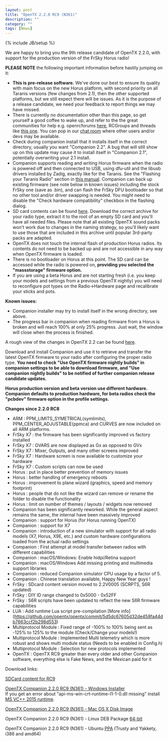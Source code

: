 ```yaml
---
layout: post
title: "OpenTX 2.2.0 RC9 (N361)"
description: ""
category: ""
tags: [News]
---
```

{% include JB/setup %}

We are happy to bring you the 9th release candidate of OpenTX 2.2.0, with support for the production version of the FrSky Horus radio!

**PLEASE NOTE** the following important information before hastily jumping on it:

- **This is pre-release software.** We've done our best to ensure its quality with main focus on the new Horus platform, with second priority on all Taranis versions (few changes from 2.1), then the other supported platforms, but we still expect there will be issues. As it is the purpose of a release candidate, we need your feedback to report things we may have missed.
- There is currently no documentation other than this page, so get yourself a good coffee to wake up, and refer to the the great communities for help e.g. openrcforums [here](http://openrcforums.com/forum/viewtopic.php?f=45&t=9158), RCGroups and threads like [this one](http://www.rcgroups.com/forums/showthread.php?t=2727927). You can pop in our [chat room](http://opentx.rocket.chat) where other users and/or devs may be available.
- Check during companion install that it installs itself in the correct directory, usually you want "Companion 2.2". A bug that will still show up on this update may cause it to install itself in "Companion 2.1", potentially overwriting your 2.1 install.
- Companion supports reading and writing Horus firmware when the radio is powered off  and then connected to USB, using dfu-util and the libusb drivers installed by Zadig, exactly like for the Taranis. See the "Flashing your Taranis Radio" section in [this manual](https://opentx.gitbooks.io/opentx-taranis-manual/content/companion-introduction.html). Companion can back up existing firmware (see note below in known issues) including the stock FrSky one (save as .bin), and can flash the FrSky DFU bootloader so that no other tool and/or driver swapping is needed. You might need to disable the "Check hardware compatibility" checkbox in the flashing dialog.
- SD card contents can be found [here](http://downloads.open-tx.org/2.2/nightly/sdcard/). Download the correct archive for your radio type, extract it to the root of an empty SD card and you'll have all needed files. Please note that all existing OpenTX sound packs won't work due to changes in the naming strategy, so you'll likely want to use those that are included in this archive until popular 3rd-party packs are adapted.
- OpenTX does not touch the internal flash of production Horus radios. Its contents do not need to be backed up and are not accessible in any way when OpenTX firmware is loaded.
- There is no bootloader on Horus at this point. The SD card can be accessed while the radio is powered on, **providing you selected the "massstorage" firmware option.**
- If you are using a beta Horus and are not starting fresh (i.e. you keep your models and settings from a previous OpenTX nightly) you will need to reconfigure pot types on the Radio->Hardware page and recalibrate your sticks and pots.

**Known issues:**

- Companion installer may try to install itself in the wrong directory, see above.
- The progress bar in companion when reading firmware from a Horus is broken and will reach 100% at only 25% progress. Just wait, the window will close when the process is finished.

A rough view of the changes in OpenTX 2.2 can be found [here](https://github.com/opentx/opentx/issues?page=1&q=is%3Aissue+is%3Aclosed+milestone%3A%22OpenTX+2.2.0%22).

Download and install Companion and use it to retrieve and transfer the latest OpenTX firmware to your radio after configuring the proper radio type.
**You need to check "Use OpenTX firmware nightly builds" in companion settings to be able to download firmware, and "Use companion nightly builds" to be notified of further companion release candidate updates.**

**Horus production version and beta version use different hardware. Companion defaults to production hardware, for beta radios check the "pcbdev" firmware option in the profile settings.**

**Changes since 2.2.0 RC8**

- ARM : PPM_LIMITS_SYMETRICAL(symlimits), PPM_CENTER_ADJUSTABLE(ppmca) and CURVES are now included on all ARM platforms.
- FrSky X7 : the firmware has been significantly improved vs factory installed
- FrSky X7 : GVARS are now displayed as Gx as opposed to GVx
- FrSky X7 : Mixer, Outputs, and many other screens improved
- FrSky X7 : Hardware screen is now available to customize your hardware
- FrSky X7 : Custom scripts can now be used
- Horus : put in place better prevention of memory issues
- Horus : better handling of emergency reboots
- Horus : improvement to plane wizard (graphics, speed and memory footprint)
- Horus : people that do not like the wizard can remove or rename the folder to disable the functionality
- Horus : limit on number of themes / layouts / widgets now removed
- Companion has been significantly reworked. While the general aspect remains the same, the internal have been massively improved
- Companion : support for Horus (for Horus running OpenTX)
- Companion : support for X7
- Companion : introduction of a new simulator with support for all radio models (X7, Horus, X9E, etc.) and custom hardware configurations loaded from the actual radio settings
- Companion : First attempt at model transfer between radios with different capabilities
- Companion : macOS/Windows: Enable hidpi/Retina support
- Companion : macOS/Windows Add missing printing and multimedia support libraries
- Companion : reduced Companion simulator CPU usage by a factor of 5.
- Companion : Chinese translation available, Happy New Year guys !
- FrSky : SDcard content version moved to 2.2V0005 (SCRPTS, S6R updated)
- FrSky : DIY ID range changed to 0x5000 - 0x52FF
- FrSky : S6R scripts have been updated to reflect the new S6R firmware capabilities
- LUA : Add runtime Lua script pre-compilation [More info] (https://github.com/opentx/opentx/commit/5d5dc67605d32de458fa44db7663ccf2b298d553)
- Multiprotocol Module : Fixed range of -100% to 100% being sent as -125% to 125% to the module (Check/Change your models!)
- Multiprotocol Module : Implemented Multi telemetry which is more robust and shows multi module status (Needs to be enabled in Config.h)
- Multiprotocol Module : Selection for new protocols implemented
- OpenTX : OpenTX RC9 greater than every older and other Companion software, everything else is Fake News, and the Mexican paid for it


Download links:

[SDCard content for RC9](http://downloads.open-tx.org/2.2/nightly/sdcard/)

[OpenTX Companion 2.2.0 RC9 (N361) - Windows Installer](http://downloads.open-tx.org/2.2/nightly/companion/windows/companion-windows-2.2.0N361.exe)  
If you get an error about "api-ms-win-crt-runtime-I1-1-0.dll missing" install [MS VC++ 2015 runtime](https://www.microsoft.com/en-US/download/details.aspx?id=48145).

[OpenTX Companion 2.2.0 RC9 (N361) - Mac OS X Disk Image](http://downloads.open-tx.org/2.2/nightly/companion/macosx/opentx-companion-2.2.0N361.dmg)

OpenTX Companion 2.2.0 RC9 (N361) - Linux DEB Package [64-bit](http://downloads.open-tx.org/2.2/nightly/companion/linux/companion22_2.2.0N361_amd64.deb)

OpenTX Companion 2.2.0 RC9 (N361) - Ubuntu [PPA](https://launchpad.net/~opentx-test/+archive/ubuntu/ppa) (Trusty and Yakkety, i386 and amd64)
